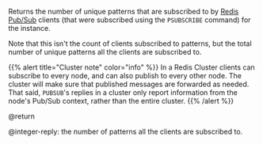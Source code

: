 Returns the number of unique patterns that are subscribed to by [Redis Pub/Sub](/docs/manual/pubsub) clients (that were subscribed using the `PSUBSCRIBE` command) for the instance.

Note that this isn't the count of clients subscribed to patterns, but the total number of unique patterns all the clients are subscribed to.

{{% alert title="Cluster note" color="info" %}}
In a Redis Cluster clients can subscribe to every node, and can also publish to every other node.
The cluster will make sure that published messages are forwarded as needed.
That said, `PUBSUB`'s replies in a cluster only report information from the node's Pub/Sub context, rather than the entire cluster.
{{% /alert %}}

@return

@integer-reply: the number of patterns all the clients are subscribed to.

